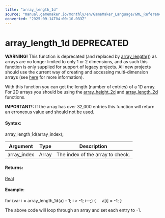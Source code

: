 ```yaml
---
title: "array_length_1d"
source: "manual.gamemaker.io/monthly/en/GameMaker_Language/GML_Reference/Variable_Functions/array_length_1d.htm"
converted: "2025-09-14T04:00:10.033Z"
---
```


# array\_length\_1d DEPRECATED

**WARNING!** This function is deprecated (and replaced by [array\_length()](array_length.md)) as arrays are no longer limited to only 1 or 2 dimensions, and as such this function is only supplied for support of legacy projects. All new projects should use the current way of creating and accessing multi-dimension arrays (see [here](../../GML_Overview/Arrays.md) for more information).

With this function you can get the length (number of entries) of a 1D array. For 2D arrays you should be using the [array\_height\_2d](array_height_2d.md) and [array\_length\_2d](array_length_2d.md) functions.

**IMPORTANT!:** If the array has over 32,000 entries this function will return an erroneous value and should not be used.

#### Syntax:

array\_length\_1d(array\_index);

| Argument | Type | Description |
| --- | --- | --- |
| array_index | Array | The index of the array to check. |

#### Returns:

[Real](../../GML_Overview/Data_Types.md)

#### Example:

for (var i = array\_length\_1d(a) - 1; i > -1; i--;)
{
    a\[i\] = -1;
}

The above code will loop through an array and set each entry to -1.